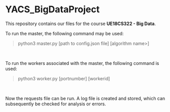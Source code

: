 # YACS_BigDataProject

This repository contains our files for the course **UE18CS322 - Big Data**. 
<br>

To run the master, the following command may be used:
> python3 master.py \[path to config.json file] \[algorithm name>]
<br>
  
To run the workers associated with the master, the following command is used:
> python3 worker.py \[portnumber] \[workerid]
<br>

Now the requests file can be run. A log file is created and stored, which can subsequently be checked for analysis or errors.   
